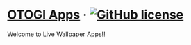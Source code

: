 # [OTOGI Apps](https://play.google.com/store/apps/developer?id=OTOGI) &middot; [![GitHub license](https://img.shields.io/badge/license-MIT-blue.svg)](https://github.com/pgming-life/android-apps/blob/main/LICENSE)

Welcome to Live Wallpaper Apps!!

